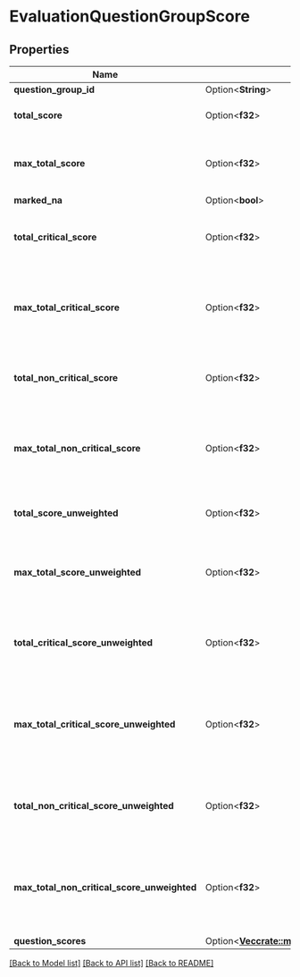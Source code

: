 # EvaluationQuestionGroupScore

## Properties

Name | Type | Description | Notes
------------ | ------------- | ------------- | -------------
**question_group_id** | Option<**String**> |  | [optional]
**total_score** | Option<**f32**> | Score of all questions in the group | [optional]
**max_total_score** | Option<**f32**> | Maximum possible score of all questions in the group | [optional]
**marked_na** | Option<**bool**> |  | [optional]
**total_critical_score** | Option<**f32**> | Score of only the critical questions in the group | [optional]
**max_total_critical_score** | Option<**f32**> | Maximum possible score of only the critical questions in the group | [optional]
**total_non_critical_score** | Option<**f32**> | Score of only the non critical questions in the group | [optional]
**max_total_non_critical_score** | Option<**f32**> | Maximum possible score of only the non critical questions in the group | [optional]
**total_score_unweighted** | Option<**f32**> | Unweighted score of all questions in the group | [optional]
**max_total_score_unweighted** | Option<**f32**> | Maximum possible unweighted score of all questions in the group | [optional]
**total_critical_score_unweighted** | Option<**f32**> | Unweighted score of only the critical questions in the group | [optional]
**max_total_critical_score_unweighted** | Option<**f32**> | Maximum possible unweighted score of only the critical questions in the group | [optional]
**total_non_critical_score_unweighted** | Option<**f32**> | Unweighted score of only the non critical questions in the group | [optional]
**max_total_non_critical_score_unweighted** | Option<**f32**> | Maximum possible unweighted score of only the non critical questions in the group | [optional]
**question_scores** | Option<[**Vec<crate::models::EvaluationQuestionScore>**](EvaluationQuestionScore.md)> |  | [optional]

[[Back to Model list]](../README.md#documentation-for-models) [[Back to API list]](../README.md#documentation-for-api-endpoints) [[Back to README]](../README.md)


